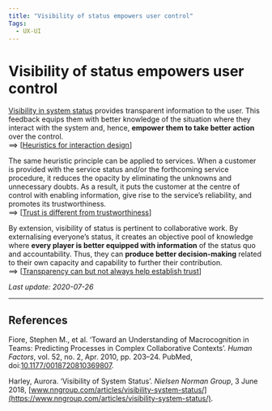 ```yaml
---
title: "Visibility of status empowers user control"
Tags: 
  - UX-UI
---
```


# Visibility of status empowers user control

[Visibility in system status](https://www.nngroup.com/articles/visibility-system-status/) provides transparent information to the user. This feedback equips them with better knowledge of the situation where they interact with the system and, hence, **empower them to take better action** over the control.  
==> [[Heuristics for interaction design]]

The same heuristic principle can be applied to services. When a customer is provided with the service status and/or the forthcoming service procedure, it reduces the opacity by eliminating the unknowns and unnecessary doubts. As a result, it puts the customer at the centre of control with enabling information, give rise to the service’s reliability, and promotes its trustworthiness.  
==> [[Trust is different from trustworthiness]]

By extension, visibility of status is pertinent to collaborative work. By externalising everyone’s status, it creates an objective pool of knowledge where **every player is better equipped with information** of the status quo and accountability. Thus, they can **produce better decision-making** related to their own capacity and capability to further their contribution.  
==> [[Transparency can but not always help establish trust]]

*Last update: 2020-07-26*

* * *

## References

Fiore, Stephen M., et al. ‘Toward an Understanding of Macrocognition in Teams: Predicting Processes in Complex Collaborative Contexts’. _Human Factors_, vol. 52, no. 2, Apr. 2010, pp. 203–24. PubMed, doi:[10.1177/0018720810369807](https://doi.org/10.1177/0018720810369807).

Harley, Aurora. ‘Visibility of System Status’. _Nielsen Norman Group_, 3 June 2018, [www.nngroup.com/articles/visibility-system-status/](https://www.nngroup.com/articles/visibility-system-status/).

[//begin]: # "Autogenerated link references for markdown compatibility"
[Heuristics for interaction design]: Heuristics-for-interaction-design "Heuristics for interaction design"
[Trust is different from trustworthiness]: Trust-is-different-from-trustworthiness "Trust is different from trustworthiness"
[Transparency can but not always help establish trust]: Transparency-can-but-not-always-help-establish-trust "Transparency can but not always help establish trust"
[//end]: # "Autogenerated link references"